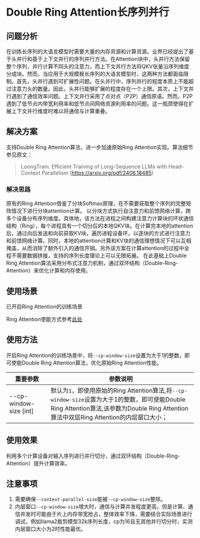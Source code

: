 # Double Ring Attention长序列并行

## 问题分析

在训练长序列的大语言模型时需要大量的内存资源和计算资源。业界已经提出了基于头并行和基于上下文并行的序列并行方法。在Attention块中，头并行方法保留整个序列，并行计算不同头的注意力，而上下文并行方法将QKV张量沿序列维度分成块。然而，当应用于大规模极长序列的大语言模型时，这两种方法都面临限制。首先，头并行遇到可扩展性问题。在头并行中，序列并行的程度本质上不能超过注意力头的数量。因此，头并行能够扩展的程度存在一个上限。其次，上下文并行遇到了通信效率问题。上下文并行采用了点对点（P2P）通信原语。然而，P2P遇到了低节点内带宽利用率和低节点间网络资源利用率的问题。这一瓶颈使得在扩展上下文并行维度时难以将通信与计算重叠。

## 解决方案

支持Double Ring Attention算法，进一步加速原始Ring Attention实现。算法细节参见原文：
> LoongTrain: Efficient Training of Long-Sequence LLMs with Head-Context Parallelism (https://arxiv.org/pdf/2406.18485)

### 解决思路

原有的Ring Attention借鉴了分块Softmax原理，在不需要获取整个序列的完整矩阵情况下进行分块attention计算。 以分块方式执行自注意力和前馈网络计算，跨多个设备分布序列维度。具体地，该方法在进程之间构建注意力计算块的环状通信结构（Ring），每个进程具有一个切分后的本地QKV块。在计算完本地的attention后，通过向后发送和向前获取KV块，遍历进程设备环，以逐块的方式进行注意力和前馈网络计算。同时，本地的attention计算和KV块的通信理想情况下可以互相掩盖，从而消除了额外引入的通信开销。另外该方案在计算attention的过程中全程不需要数据拼接，支持的序列长度理论上可以无限拓展。 在此基础上Double Ring Attention算法采用分布式注意力机制，通过双环结构（Double-Ring-Attention）来优化计算和内存使用。

## 使用场景

已开启Ring Attention的训练场景

Ring Attention使能方式参考[此处](ring-attention-context-parallel.md)


## 使用方法

开启Ring Attention的训练场景中，将`--cp-window-size`设置为大于1的整数，即可使能Double Ring Attention算法，优化原始Ring Attention性能。

| 重要参数                   | 参数说明                                                                                                                                        |
|------------------------|---------------------------------------------------------------------------------------------------------------------------------------------|
| --cp-window-size [int] | 默认为`1`，即使用原始的Ring Attention算法,将`--cp-window-size`设置为大于1的整数，即可使能Double Ring Attention算法,该参数为Double Ring Attention算法中双层Ring Attention的内层窗口大小； |

## 使用效果

利用多个计算设备对输入序列进行并行切分，通过双环结构（Double-Ring-Attention）提升计算效率。


## 注意事项

1. 需要确保`--context-parallel-size`能被`--cp-window-size`整除。
2. 内层窗口`--cp-window-size`增大时，通信与计算并发程度更高，但是计算、通信并发时可能由于片上内存带宽抢占，整体效率下降，需要结合实际场景进行调试，例如llama2裁剪模型32k序列长度，cp为16且无其他并行切分时，实测内层窗口大小为2时性能最优。